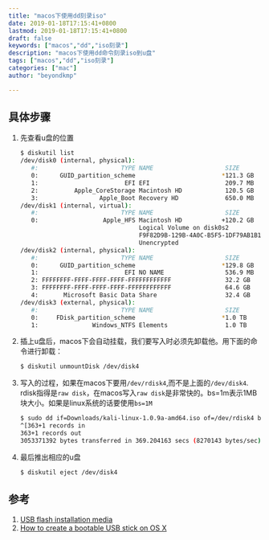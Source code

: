 ```yaml
---
title: "macos下使用dd刻录iso"
date: 2019-01-18T17:15:41+0800
lastmod: 2019-01-18T17:15:41+0800
draft: false
keywords: ["macos","dd","iso刻录"]
description: "macos下使用dd命令刻录iso到u盘"
tags: ["macos","dd","iso刻录"]
categories: ["mac"]
author: "beyondkmp"

---
```


## 具体步骤

<!--more-->

1. 先查看u盘的位置

    ```bash
    $ diskutil list
    /dev/disk0 (internal, physical):
       #:                       TYPE NAME                    SIZE       IDENTIFIER
       0:      GUID_partition_scheme                        *121.3 GB   disk0
       1:                        EFI EFI                     209.7 MB   disk0s1
       2:          Apple_CoreStorage Macintosh HD            120.5 GB   disk0s2
       3:                 Apple_Boot Recovery HD             650.0 MB   disk0s3
    /dev/disk1 (internal, virtual):
       #:                       TYPE NAME                    SIZE       IDENTIFIER
       0:                  Apple_HFS Macintosh HD           +120.2 GB   disk1
                                     Logical Volume on disk0s2
                                     F9F82D9B-129B-4A0C-B5F5-1DF79AB1B1F7
                                     Unencrypted
    /dev/disk2 (internal, physical):
       #:                       TYPE NAME                    SIZE       IDENTIFIER
       0:      GUID_partition_scheme                        *129.8 GB   disk2
       1:                        EFI NO NAME                 536.9 MB   disk2s1
       2: FFFFFFFF-FFFF-FFFF-FFFF-FFFFFFFFFFFF               32.2 GB    disk2s2
       3: FFFFFFFF-FFFF-FFFF-FFFF-FFFFFFFFFFFF               64.6 GB    disk2s3
       4:       Microsoft Basic Data Share                   32.4 GB    disk2s4
    /dev/disk3 (external, physical):
       #:                       TYPE NAME                    SIZE       IDENTIFIER
       0:     FDisk_partition_scheme                        *1.0 TB     disk3
       1:               Windows_NTFS Elements                1.0 TB     disk3s1
    ```


2. 插上u盘后，macos下会自动挂载，我们要写入时必须先卸载他。用下面的命令进行卸载：

    ```bash
    $ diskutil unmountDisk /dev/disk4
    ```

3. 写入的过程，如果在macos下要用`/dev/rdisk4`,而不是上面的`/dev/disk4`. rdisk指得是`raw disk`，在macos写入`raw disk`是非常快的。bs=1m表示1MB块大小。如果是linux系统的话要使用`bs=1M`

    ```bash
    $ sudo dd if=Downloads/kali-linux-1.0.9a-amd64.iso of=/dev/rdisk4 bs=1m
    ^[363+1 records in
    363+1 records out
    3053371392 bytes transferred in 369.204163 secs (8270143 bytes/sec)
    ```

4. 最后推出相应的u盘

    ```bash
    $ diskutil eject /dev/disk4
    ```

## 参考

1. [USB flash installation media](https://wiki.archlinux.org/index.php/USB_flash_installation_media#In_Mac_OS_X)
2. [How to create a bootable USB stick on OS X](http://www.ubuntu.org.cn/download/desktop/create-a-usb-stick-on-mac-osx)

